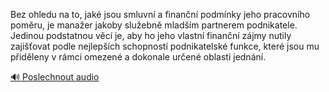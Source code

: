 
Bez ohledu na to, jaké jsou smluvní a finanční podmínky jeho pracovního poměru, je manažer jakoby služebně mladším partnerem podnikatele. Jedinou podstatnou věcí je, aby ho jeho vlastní finanční zájmy nutily zajišťovat podle nejlepších schopností podnikatelské funkce, které jsou mu přiděleny v rámci omezené a dokonale určené oblasti jednání.

[🔊 Poslechnout audio](/data/7-paragraphs/audio/chapter_60/para_003-Bez-ohledu-na-to-jak-jsou-smluvn-a-finann-pod.mp3)
